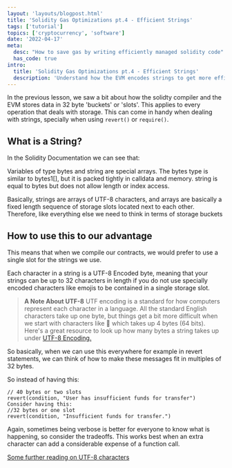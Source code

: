 ```yaml
---
layout: 'layouts/blogpost.html'
title: 'Solidity Gas Optimizations pt.4 - Efficient Strings'
tags: ['tutorial']
topics: ['cryptocurrency', 'software']
date: '2022-04-17'
meta:
  desc: "How to save gas by writing efficiently managed solidity code"
  has_code: true
intro:
  title: 'Solidity Gas Optimizations pt.4 - Efficient Strings'
  description: 'Understand how the EVM encodes strings to get more efficient code.'
---
```

In the previous lesson, we saw a bit about how the solidty compiler and the EVM stores data in 32 byte 'buckets' or 'slots'. This applies to every operation that deals with storage. This can come in handy when dealing with strings, specially when using `revert()` or `require()`.

## What is a String?
In the Solidity Documentation we can see that:

Variables of type bytes and string are special arrays. The bytes type is similar to bytes1[], but it is packed tightly in calldata and memory. string is equal to bytes but does not allow length or index access.

Basically, strings are arrays of UTF-8 characters, and arrays are basically a fixed length sequence of storage slots located next to each other. Therefore, like everything else we need to think in terms of storage buckets

## How to use this to our advantage
This means that when we compile our contracts, we would prefer to use a single slot for the strings we use.

Each character in a string is a UTF-8 Encoded byte, meaning that your strings can be up to 32 characters in length if you do not use specially encoded characters like emojis to be contained in a single storage slot.

>__A Note About UTF-8__
>UTF encoding is a standard for how computers represent each character in a language. All the standard English characters take up one byte, but things get a bit more difficult when we start with characters like 💩 which takes up 4 bytes (64 bits).
>Here's a great resource to look up how many bytes a string takes up under [UTF-8 Encoding.](https://mothereff.in/byte-counter)

So basically, when we can use this everywhere for example in revert statements, we can think of how to make these messages fit in multiples of 32 bytes.

So instead of having this:

```solidity
// 40 bytes or two slots
revert(condition, "User has insufficient funds for transfer")
Consider having this:
//32 bytes or one slot
revert(condition, "Insufficient funds for transfer.")
```
Again, sometimes being verbose is better for everyone to know what is happening, so consider the tradeoffs. This works best when an extra character can add a considerable expense of a function call.

[Some further reading on UTF-8 characters](https://blog.hubspot.com/website/what-is-utf-8)